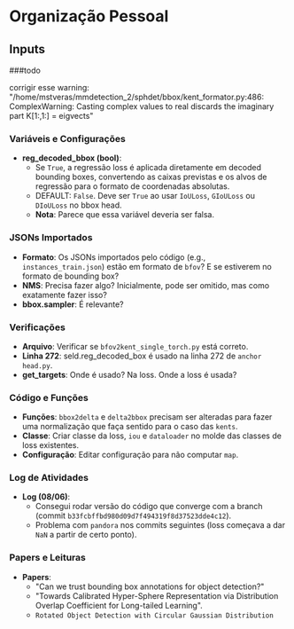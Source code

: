 # Organização Pessoal

## Inputs

###todo

corrigir esse warning: "/home/mstveras/mmdetection_2/sphdet/bbox/kent_formator.py:486: ComplexWarning: Casting complex values to real discards the imaginary part K[1:,1:] = eigvects"

### Variáveis e Configurações
- **reg_decoded_bbox (bool)**: 
  - Se `True`, a regressão loss é aplicada diretamente em decoded bounding boxes, convertendo as caixas previstas e os alvos de regressão para o formato de coordenadas absolutas. 
  - DEFAULT: `False`. Deve ser `True` ao usar `IoULoss`, `GIoULoss` ou `DIoULoss` no bbox head.
  - **Nota**: Parece que essa variável deveria ser falsa.

### JSONs Importados
- **Formato**: Os JSONs importados pelo código (e.g., `instances_train.json`) estão em formato de `bfov`? E se estiverem no formato de bounding box?
- **NMS**: Precisa fazer algo? Inicialmente, pode ser omitido, mas como exatamente fazer isso?
- **bbox.sampler**: É relevante?

### Verificações
- **Arquivo**: Verificar se `bfov2kent_single_torch.py` está correto.
- **Linha 272**: seld.reg_decoded_box é usado na linha 272 de `anchor head.py`.
- **get_targets**: Onde é usado? Na loss. Onde a loss é usada?

### Código e Funções
- **Funções**: `bbox2delta` e `delta2bbox` precisam ser alteradas para fazer uma normalização que faça sentido para o caso das `kents`.
- **Classe**: Criar classe da loss, `iou` e `dataloader` no molde das classes de loss existentes.
- **Configuração**: Editar configuração para não computar `map`.

### Log de Atividades
- **Log (08/06)**:
  - Consegui rodar versão do código que converge com a branch (commit `b33fcbffbd980d09d7f494319f8d37523dde4c12`).
  - Problema com `pandora` nos commits seguintes (loss começava a dar `NaN` a partir de certo ponto).

### Papers e Leituras
- **Papers**:
  - "Can we trust bounding box annotations for object detection?"
  - "Towards Calibrated Hyper-Sphere Representation via Distribution Overlap Coefficient for Long-tailed Learning".
  - `Rotated Object Detection with Circular Gaussian Distribution`